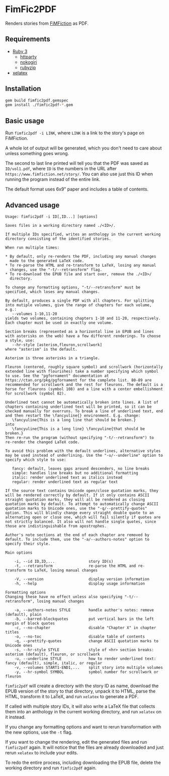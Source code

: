 # FimFic2PDF

Renders stories from [FiMFiction](https://www.fimfiction.net/) as PDF.

## Requirements

* [Ruby 3](https://www.ruby-lang.org/en/)
  * [httparty](https://www.johnnunemaker.com/httparty/)
  * [nokogiri](https://nokogiri.org/)
  * [rubyzip](https://rubygems.org/gems/rubyzip)
* [xelatex](https://en.wikipedia.org/wiki/XeTeX)

## Installation

```sh
gem build fimfic2pdf.gemspec
gem install ./fimfic2pdf-*.gem
```

## Basic usage

Run `fimfic2pdf -i LINK`, where `LINK` is a link to the story's page
on FiMFiction.

A whole lot of output will be generated, which you don't need to care
about unless something goes wrong.

The second to last line printed will tell you that the PDF was saved
as `ID/vol1.pdf`, where `ID` is the numbers in the URL after
`https://www.fimfiction.net/story/`. You can also use just this ID
when running the program instead of the entire link.

The default format uses 6x9" paper and includes a table of contents.

## Advanced usage

```
Usage: fimfic2pdf -i ID[,ID...] [options]

Saves files in a working directory named ./<ID>/.

If multiple IDs specified, writes an anthology in the current working
directory consisting of the identified stories.

When run multiple times:

* By default, only re-renders the PDF, including any manual changes
  made to the generated LaTeX code.
* To re-parse the HTML and re-transform to LaTeX, losing any manual
  changes, use the "-t/--retransform" flag.
* To re-download the EPUB file and start over, remove the ./<ID>/
  directory.

To change any formatting options, "-t/--retransform" must be
specified, which loses any manual changes.

By default, produces a single PDF with all chapters. For splitting
into mutiple volumes, give the range of chapters for each volume,
e.g.:
   --volumes 1-10,11-20
yields two volumes, containing chapters 1-10 and 11-20, respectively.
Each chapter must be used in exactly one volume.

Section breaks (represented as a horizontal line in EPUB and lines
with asterisks on the web) have a few different renderings. To choose
a style, use:
   --hr-style [asterism,fleuron,scrollwork]
where "asterism" is the default.

Asterism is three asterisks in a triangle.

Fleuron (centered, roughly square symbol) and scrollwork (horizontally
extended line with flourishes) take a number specifying which symbol
to use. See the "pgfornament" documentation at
https://ctan.org/pkg/pgfornament for the complete list. 80-89 are
recommended for scrollwork and the rest for fleurons. The default is a
horse for fleurons (symbol 108) and a line with a center embellishment
for scrollwork (symbol 82).

Underlined text cannot be automatically broken into lines. A list of
chapters containing underlined text will be printed, so it can be
checked manually for overruns. To break a line of underlined text, end
and then restart the \fancyuline{} environment. E.g. change:
   \fancyuline{This is a long line that should be broken.}
into
   \fancyuline{This is a long line} \fancyuline{that should be broken.}
Then re-run the program (without specifying "-t/--retransform") to
re-render the changed LaTeX code.

To avoid this problem with the default underlines, alternative styles
may be used instead of underlining. Use the "-u/--underline" option to
specify which style to use:

   fancy: default, leaves gaps around descenders, no line breaks
   simple: handles line breaks but no additional formatting
   italic: render underlined text as italics instead
   regular: render underlined text as regular text

If the source text contains Unicode open/close quotation marks, they
will be rendered correctly by default. If it only contains ASCII
straight quotation marks, they will all be rendered as closing
quotation marks by default. To attempt to automatically change ASCII
quotation marks to Unicode ones, use the "-q/--prettify-quotes"
option. This will blindly change every straight double quote to an
alternating open or close one, which will fail silently if quotes are
not strictly balanced. It also will not handle single quotes, since
those are indistinguishable from apostrophes.

Author's note sections at the end of each chapter are removed by
default. To include them, use the "-a/--authors-notes" option to
specify their style.

Main options

    -i, --id ID,ID,...               story ID(s)
    -t, --retransform                re-parse the HTML and re-transform to LaTeX, losing manual changes

    -V, --version                    display version information
    -h, --help                       display usage information

Formatting options
Changing these have no effect unless also specifying "-t/--retransform", losing manual changes

    -a, --authors-notes STYLE        handle author's notes: remove (default), plain
    -b, --barred-blockquotes         put vertical bars in the left margin of block quotes
    -c, --no-chapter                 disable "Chapter X" in chapter titles
    -o, --no-toc                     disable table of contents
    -q, --prettify-quotes            change ASCII quotation marks to Unicode ones
    -s, --hr-style STYLE             style of <hr> section breaks: asterism (default), fleuron, or scrollwork
    -u, --underline STYLE            how to render underlined text: fancy (default), simple, italic, or regular
    -v, --volumes START1-END1,...    split story into multiple volumes
    -y, --hr-symbol SYMBOL           symbol number for scrollwork or fleuron
```

`fimfic2pdf` will create a directory with the story ID as name, download the EPUB version of the story to that directory, unpack it to HTML, parse the HTML, transform it to LaTeX, and run `xelatex` to generate a PDF.

If called with multiple story IDs, it will also write a LaTeX file that collects them into an anthology in the current working directory, and run `xelatex` on it instead.

If you change any formatting options and want to rerun transformation with the new options, use the `-t` flag.

If you want to change the rendering, edit the generated files and run `fimfic2pdf` again. It will notice that the files are already downloaded and just rerun `xelatex` to include your edits.

To redo the entire process, including downloading the EPUB file, delete the working directory and run `fimfic2pdf` again.
